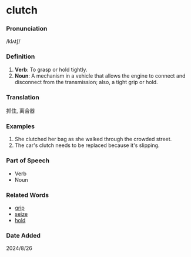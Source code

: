 # clutch
### Pronunciation
/klʌtʃ/
### Definition
1. **Verb**: To grasp or hold tightly.
2. **Noun**: A mechanism in a vehicle that allows the engine to connect and disconnect from the transmission; also, a tight grip or hold.
### Translation
抓住, 离合器
### Examples
1. She clutched her bag as she walked through the crowded street.
2. The car's clutch needs to be replaced because it's slipping.
### Part of Speech
- Verb
- Noun
### Related Words
- [grip](grip.md)
- [seize](seize.md)
- [hold](hold.md)
### Date Added
2024/8/26